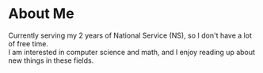 # About Me

Currently serving my 2 years of National Service (NS), so I don't have a lot of free time.  
I am interested in computer science and math, and I enjoy reading up about new things in these fields.  